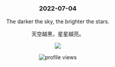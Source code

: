 <!-- [START DAILY SAYING] -->
<!-- Please keep comment here to allow auto update -->
<h3 align="center">2022-07-04</h3>
<p align="center">The darker the sky, the brighter the stars. </p>
<p align="center">天空越黑，星星越亮。</p>
<p align="center"><img src="https://staticedu-wps.cache.iciba.com/image/e1d97802b6838e37320095c20d412caa.jpg"/></p>
<!-- [END DAILY SAYING] -->

<p align="center"><img alt="profile views" src="https://komarev.com/ghpvc/?username=bubkoo&color=brightgreen&style=flat-square&label=PROFILE+VIEWS" /></p>

